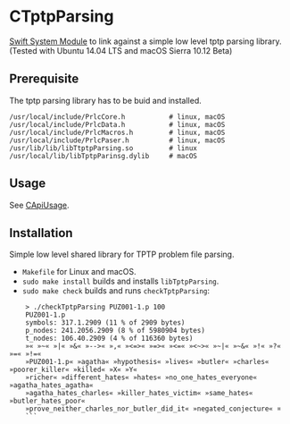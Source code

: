 # CTptpParsing
[Swift System Module](https://github.com/apple/swift-package-manager/blob/master/Documentation/SystemModules.md) to link against a simple low level tptp parsing library. (Tested with Ubuntu 14.04 LTS and macOS Sierra 10.12 Beta)

## Prerequisite

The tptp parsing library has to be buid and installed.

```
/usr/local/include/PrlcCore.h           # linux, macOS
/usr/local/include/PrlcData.h           # linux, macOS
/usr/local/include/PrlcMacros.h         # linux, macOS
/usr/local/include/PrlcPaser.h          # linux, macOS
/usr/lib/lib/libTtptpParsing.so         # linux
/usr/local/lib/libTptpParinsg.dylib     # macOS
```

## Usage

See [CApiUsage](https://github.com/AleGit/CApiUsage).

## Installation

Simple low level shared library for TPTP problem file parsing.

- `Makefile` for Linux and macOS.
- `sudo make install` builds and installs `libTptpParsing`.
- `sudo make check` builds and runs `checkTptpParsing`:
```
    > ./checkTptpParsing PUZ001-1.p 100
    PUZ001-1.p
    symbols: 317.1.2909 (11 % of 2909 bytes)
    p_nodes: 241.2056.2909 (8 % of 5980904 bytes)
    t_nodes: 106.40.2909 (4 % of 116360 bytes)
    »« »~« »|« »&« »-->« »,« »<=>« »=>« »<=« »<~>« »~|« »~&« »!« »?« »=« »!=«
    »PUZ001-1.p« »agatha« »hypothesis« »lives« »butler« »charles« »poorer_killer« »killed« »X« »Y«
    »richer« »different_hates« »hates« »no_one_hates_everyone« »agatha_hates_agatha«
    »agatha_hates_charles« »killer_hates_victim« »same_hates« »butler_hates_poor«
    »prove_neither_charles_nor_butler_did_it« »negated_conjecture« ¤
    ```
